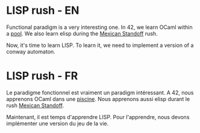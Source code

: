 # LISP rush - EN

Functional paradigm is a very interesting one. In 42, we learn OCaml within a
[pool](https://github.com/42dannywillems/Piscine.OCaml.git).
We also learn elisp during the [Mexican
Standoff](https://github.com/42dannywillems/rushes_mexican.standoff.git) rush.

Now, it's time to learn LISP. To learn it, we need to implement a version of a
conway automaton.

# LISP rush - FR

Le paradigme fonctionnel est vraiment un paradigm intéressant. A 42, nous
apprenons OCaml dans une [piscine](https://github.com/42dannywillems/Piscine.OCaml.git).
Nous apprenons aussi elisp durant le rush [Mexican Standoff](https://github.com/42dannywillems/rushes_mexican.standoff.git).

Maintenant, il est temps d'apprendre LISP. Pour l'apprendre, nous devons
implémenter une version du jeu de la vie.
